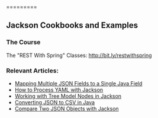 =========

## Jackson Cookbooks and Examples

### The Course
The "REST With Spring" Classes: http://bit.ly/restwithspring

### Relevant Articles: 
- [Mapping Multiple JSON Fields to a Single Java Field](https://www.baeldung.com/json-multiple-fields-single-java-field)
- [How to Process YAML with Jackson](https://www.baeldung.com/jackson-yaml)
- [Working with Tree Model Nodes in Jackson](https://www.baeldung.com/jackson-json-node-tree-model)
- [Converting JSON to CSV in Java](https://www.baeldung.com/java-converting-json-to-csv)
- [Compare Two JSON Objects with Jackson](https://www.baeldung.com/jackson-compare-two-json-objects)
